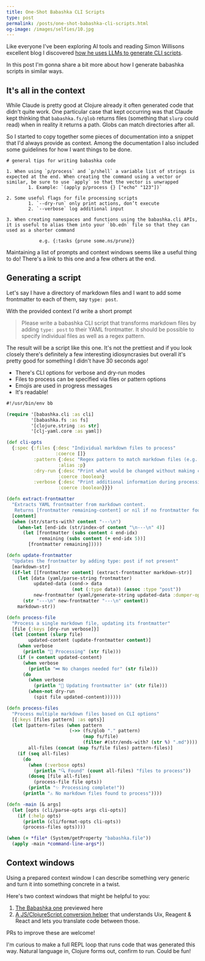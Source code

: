 ```yaml
---
title: One-Shot Babashka CLI Scripts
type: post
permalink: /posts/one-shot-babashka-cli-scripts.html
og-image: /images/selfies/10.jpg
---
```

Like everyone I've been exploring AI tools and reading Simon Willisons excellent blog I discovered [how he uses LLMs to generate CLI scripts](https://simonwillison.net/2024/Dec/19/one-shot-python-tools/).

In this post I'm gonna share a bit more about how I generate babashka scripts in similar ways.

## It's all in the context

While Claude is pretty good at Clojure already it often generated code that didn't quite work. One particular case that kept occurring was that Claude kept thinking that `babashka.fs/glob` returns files (something that `slurp` could read) when in reality it returns a path. Globs can match directories after all.

So I started to copy together some pieces of documentation into a snippet that I'd always provide as context. Among the documentation I also included some guidelines for how I want things to be done.

```
# general tips for writing babashka code

1. When using `p/process` and `p/shell` a variable list of strings is expected at the end. When creating the command using a vector or similar, be sure to use `apply` so that the vector is unwrapped
        1. Example: `(apply p/process {} ["echo" "123"])`

2. Some useful flags for file processing scripts
        1. `--dry-run` only print actions, don’t execute
        2. `--verbose` log additional input

3. When creating namespaces and functions using the babashka.cli APIs, it is useful to alias them into your `bb.edn` file so that they can used as a shorter command

            e.g. {:tasks {prune some.ns/prune}}
```

Maintaining a list of prompts and context windows seems like a useful thing to do! There's a link to this one and a few others at the end. 

## Generating a script

Let's say I have a directory of markdown files and I want to add some frontmatter to each of them, say `type: post`.

With the provided context I'd write a short prompt

> Please write a babashka CLI script that transforms markdown files by adding `type: post` to their YAML frontmatter. It should be possible to specify individual files as well as a regex pattern.

The result will be a script like this one. It's not the prettiest and if you look closely there's definitely a few interesting idiosyncrasies but overall it's pretty good for something I didn't have 30 seconds ago!

- There's CLI options for verbose and dry-run modes
- Files to process can be specified via files or pattern options
- Emojis are used in progress messages 
- It's readable!

```clojure
#!/usr/bin/env bb

(require '[babashka.cli :as cli]
         '[babashka.fs :as fs]
         '[clojure.string :as str]
         '[clj-yaml.core :as yaml])

(def cli-opts
  {:spec {:files {:desc "Individual markdown files to process"
                  :coerce []}
          :pattern {:desc "Regex pattern to match markdown files (e.g. \"posts/*.md\")"
                   :alias :p}
          :dry-run {:desc "Print what would be changed without making changes"
                   :coerce :boolean}
          :verbose {:desc "Print additional information during processing"
                   :coerce :boolean}}})

(defn extract-frontmatter
  "Extracts YAML frontmatter from markdown content.
   Returns [frontmatter remaining-content] or nil if no frontmatter found."
  [content]
  (when (str/starts-with? content "---\n")
    (when-let [end-idx (str/index-of content "\n---\n" 4)]
      (let [frontmatter (subs content 4 end-idx)
            remaining (subs content (+ end-idx 5))]
        [frontmatter remaining]))))

(defn update-frontmatter
  "Updates the frontmatter by adding type: post if not present"
  [markdown-str]
  (if-let [[frontmatter content] (extract-frontmatter markdown-str)]
    (let [data (yaml/parse-string frontmatter)
          updated-data (cond-> data
                        (not (:type data)) (assoc :type "post"))
          new-frontmatter (yaml/generate-string updated-data :dumper-options {:flow-style :block})]
      (str "---\n" new-frontmatter "---\n" content))
    markdown-str))

(defn process-file
  "Process a single markdown file, updating its frontmatter"
  [file {:keys [dry-run verbose]}]
  (let [content (slurp file)
        updated-content (update-frontmatter content)]
    (when verbose
      (println "📝 Processing" (str file)))
    (if (= content updated-content)
      (when verbose
        (println "⏭️ No changes needed for" (str file)))
      (do
        (when verbose
          (println "🔄 Updating frontmatter in" (str file)))
        (when-not dry-run
          (spit file updated-content))))))

(defn process-files
  "Process multiple markdown files based on CLI options"
  [{:keys [files pattern] :as opts}]
  (let [pattern-files (when pattern
                       (->> (fs/glob "." pattern)
                            (map fs/file)
                            (filter #(str/ends-with? (str %) ".md"))))
        all-files (concat (map fs/file files) pattern-files)]
    (if (seq all-files)
      (do
        (when (:verbose opts)
          (println "🔍 Found" (count all-files) "files to process"))
        (doseq [file all-files]
          (process-file file opts))
        (println "✨ Processing complete!"))
      (println "⚠️ No markdown files found to process"))))

(defn -main [& args]
  (let [opts (cli/parse-opts args cli-opts)]
    (if (:help opts)
      (println (cli/format-opts cli-opts))
      (process-files opts))))

(when (= *file* (System/getProperty "babashka.file"))
  (apply -main *command-line-args*))
```

## Context windows

Using a prepared context window I can describe something very generic and turn it into something concrete in a twist.

Here's two context windows that might be helpful to you:

1. [The Babashka one](https://github.com/ctxs-ai/ctxs.ai/blob/main/contexts/martinklepsch/babashka.md) previewed here
1. [A JS/ClojureScript conversion helper](https://github.com/ctxs-ai/ctxs.ai/blob/main/contexts/martinklepsch/js-cljs-conv.md) that understands Uix, Reagent & React and lets you translate code between those.

PRs to improve these are welcome!

I'm curious to make a full REPL loop that runs code that was generated this way. Natural language in, Clojure forms out, confirm to run. Could be fun!